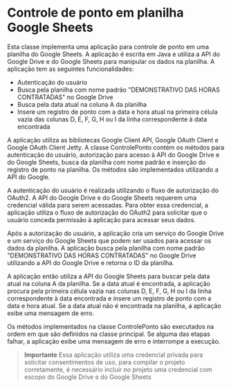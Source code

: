 # Controle de ponto em planilha Google Sheets
Esta classe implementa uma aplicação para controle de ponto em uma planilha do Google Sheets. A aplicação é escrita em Java e utiliza a API do Google Drive e do Google Sheets para manipular os dados na planilha. A aplicação tem as seguintes funcionalidades:

- Autenticação do usuário
- Busca pela planilha com nome padrão "DEMONSTRATIVO DAS HORAS CONTRATADAS" no Google Drive
- Busca pela data atual na coluna A da planilha
- Insere um registro de ponto com a data e hora atual na primeira célula vazia das colunas D, E, F, G, H ou I da linha correspondente à data encontrada

A aplicação utiliza as bibliotecas Google Client API, Google OAuth Client e Google OAuth Client Jetty. A classe ControlePonto contém os métodos para autenticação do usuário, autorização para acesso à API do Google Drive e do Google Sheets, busca da planilha com nome padrão e inserção do registro de ponto na planilha. Os métodos são implementados utilizando a API do Google.

A autenticação do usuário é realizada utilizando o fluxo de autorização do OAuth2. A API do Google Drive e do Google Sheets requerem uma credencial válida para serem acessadas. Para obter essa credencial, a aplicação utiliza o fluxo de autorização do OAuth2 para solicitar que o usuário conceda permissão à aplicação para acessar seus dados.

Após a autorização do usuário, a aplicação cria um serviço do Google Drive e um serviço do Google Sheets que podem ser usados para acessar os dados da planilha. A aplicação busca pela planilha com nome padrão "DEMONSTRATIVO DAS HORAS CONTRATADAS" no Google Drive utilizando a API do Google Drive e retorna o ID da planilha.

A aplicação então utiliza a API do Google Sheets para buscar pela data atual na coluna A da planilha. Se a data atual é encontrada, a aplicação procura pela primeira célula vazia nas colunas D, E, F, G, H ou I da linha correspondente à data encontrada e insere um registro de ponto com a data e hora atual. Se a data atual não é encontrada na planilha, a aplicação exibe uma mensagem de erro.

Os métodos implementados na classe ControlePonto são executados na ordem em que são definidos na classe principal. Se alguma das etapas falhar, a aplicação exibe uma mensagem de erro e interrompe a execução.

> **Importante**
> Essa aplicação utiliza uma credencial privada para solicitar consentimentos de uso, para compilar o projeto corretamente, é necessário incluir no projeto uma credencial com escopo do Google Drive e do Google Sheets
